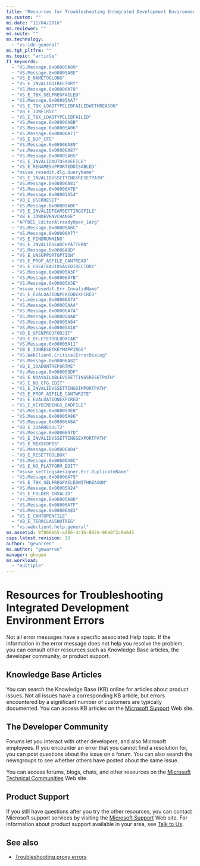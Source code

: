 ```yaml
---
title: "Resources for Troubleshooting Integrated Development Environment Errors | Microsoft Docs"
ms.custom: ""
ms.date: "11/04/2016"
ms.reviewer: ""
ms.suite: ""
ms.technology:
  - "vs-ide-general"
ms.tgt_pltfrm: ""
ms.topic: "article"
f1_keywords:
  - "VS.Message.0x00005A89"
  - "VS.Message.0x00005A8E"
  - "VS_E_NAMETOOLONG"
  - "VS_E_INVALIDDIRECTORY"
  - "VS.Message.0x00006A78"
  - "VS_E_TBX_SELFREGFAILED"
  - "VS.Message.0x00005AA7"
  - "VS_E_TBX_LOADTYPELIBFAILEDWITHREASON"
  - "VB_E_IDWFIRST"
  - "VS_E_TBX_LOADTYPELIBFAILED"
  - "VS.Message.0x00006A8B"
  - "VS.Message.0x00005A06"
  - "VS.Message.0x00006A71"
  - "VS_E_DUP_CFG"
  - "VS.Message.0x00006A89"
  - "vs.Message.0x00006A87"
  - "VS.Message.0x00005A85"
  - "VS_E_INVALIDAUTOSAVEFILE"
  - "VS_E_RENAMESUPPORTEDDISABLED"
  - "msvse_resedit.dlg.QueryName"
  - "VS_E_INVALIDVSSETTINGSRESETPATH"
  - "VS.Message.0x00006A81"
  - "VS.Message.0x00006A7D"
  - "VS.Message.0x00005A54"
  - "VB_E_USERRESET"
  - "VS.Message.0x00005A0F"
  - "VS_E_INVALIDTEAMSETTINGSFILE"
  - "VB_E_IDWDEVENVCHANGE"
  - "APPDES_EditorAlreadyOpen_1Arg"
  - "VS.Message.0x00005A8C"
  - "VS.Message.0x00006A77"
  - "VS_E_FINDRUNNING"
  - "VS_E_INVALIDSEARCHPATTERN"
  - "VS.Message.0x0006A8D"
  - "VS_E_UNSUPPORTOPTION"
  - "VS_E_PROF_ASFILE_CANTREAD"
  - "VS_E_CREATEAUTOSAVEDIRECTORY"
  - "VS.Message.0x00005A3F"
  - "VS.Message.0x00006A7B"
  - "VS.Message.0x00005A3E"
  - "msvse_resedit.Err.InvalidName"
  - "VS_E_EVALUATIONPERIODEXPIRED"
  - "vs.message.0x00006A74"
  - "VS.Message.0x00005AA4"
  - "VS.Message.0x00006A7A"
  - "VS.Message.0x00005AA8"
  - "VS.Message.0x00005A84"
  - "VS.Message.0x00005A10"
  - "VB_E_OPENPROJFORJIT"
  - "VB_E_DELETETOOLBOXTAB"
  - "VS.Message.0x00005A11"
  - "VB_E_IDWRESETKEYMAPPINGS"
  - "VS.WebClient.CriticalErrorDialog"
  - "VS.Message.0x00006A82"
  - "VB_E_IDADONTREPORTME"
  - "Vs.Message.0x000059DF"
  - "VS_E_NOAVAILABLEVSSETTINGSRESETPATH"
  - "VS_E_NO_CFG_EDIT"
  - "VS_E_INVALIDVSSETTINGSIMPORTPATH"
  - "VS_E_PROF_ASFILE_CANTWRITE"
  - "VS_E_EVALUATIONEXPIRED"
  - "VS_E_KEYBINDINGS_BADFILE"
  - "VS.Message.0x000059E0"
  - "VS.Message.0x00005A86"
  - "VS.Message.0x00006A8A"
  - "VB_E_IDAHRESULT2"
  - "VS.Message.0x0000697D"
  - "VS_E_INVALIDVSSETTINGSEXPORTPATH"
  - "VS_E_MIXSCOPES"
  - "VS.Message.0x00006A84"
  - "VB_E_RESETTOOLBOX"
  - "VS.Message.0x00006A8C"
  - "VS_E_NO_PLATFORM_EDIT"
  - "msvse_settingsdesigner.Err.DuplicateName"
  - "VS.Message.0x00006A79"
  - "VS_E_TBX_SELFREGFAILEDWITHREASON"
  - "VS.Message.0x00005A24"
  - "VS_E_FOLDER_INVALID"
  - "vs.Message.0x00005A8D"
  - "VS.Message.0x00006A7F"
  - "VS.Message.0x00006A83"
  - "VS_E_CANTOPENFILE"
  - "VB_E_TERRCLASSNOTREG"
  - "vs.webclient.help.general"
ms.assetid: 8f866eb5-a206-4c16-807e-96a0f2c0e645
caps.latest.revision: 13
author: "gewarren"
ms.author: "gewarren"
manager: ghogen
ms.workload:
  - "multiple"
---
```

# Resources for Troubleshooting Integrated Development Environment Errors
Not all error messages have a specific associated Help topic. If the information in the error message does not help you resolve the problem, you can consult other resources such as Knowledge Base articles, the developer community, or product support.  

## Knowledge Base Articles  
 You can search the Knowledge Base (KB) online for articles about product issues. Not all issues have a corresponding KB article, but errors encountered by a significant number of customers are typically documented. You can access KB articles on the [Microsoft Support](http://go.microsoft.com/fwlink/?linkid=1782) Web site.  

## The Developer Community  
 Forums let you interact with other developers, and also Microsoft employees. If you encounter an error that you cannot find a resolution for, you can post questions about the issue on a forum. You can also search the newsgroups to see whether others have posted about the same issue.  

 You can access forums, blogs, chats, and other resources on the [Microsoft Technical Communities](http://go.microsoft.com/fwlink/?LinkID=144922) Web site.  

## Product Support  
 If you still have questions after you try the other resources, you can contact Microsoft support services by visiting the [Microsoft Support](http://go.microsoft.com/fwlink/?linkid=1782) Web site. For information about product support available in your area, see [Talk to Us](../../ide/talk-to-us.md).

 ## See also
 * [Troubleshooting proxy errors](/visualstudio/install/install-and-use-visual-studio-behind-a-firewall-or-proxy-server#troubleshooting-proxy-errors)
